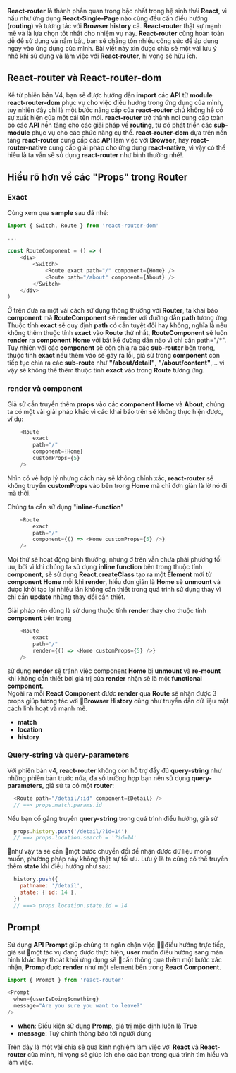 **React-router** là thành phần quan trọng bậc nhất trong hệ sinh thái **React**, vì hầu như ứng dụng **React-Single-Page** nào cũng đều cần điều hướng (**routing**) và tương tác với **Browser history** cả. **React-router** thật sự mạnh mẽ và là lựa chọn tốt nhất cho nhiệm vụ này. **React-router** cũng hoàn toàn dễ để sử dụng và nắm bắt, bạn sẽ chẳng tốn nhiều công sức để áp dụng ngay vào ứng dụng của mình. Bài viết này xin được chia sẻ một vài lưu ý nhỏ khi sử dụng và làm việc với **React-router**, hi vọng sẽ hữu ích.  
## **React-router** và **React-router-dom**  
Kể từ phiên bản V4, bạn sẽ được hướng dẫn **import** các **API** từ **module** __**react-router-dom**__ phục vụ cho việc điều hướng trong ứng dụng của mình, tuy nhiên đây chỉ là một bước nâng cấp của **react-router** chứ không hề có sự xuất hiện của một cái tên mới. **react-router** trở thành nơi cung cấp toàn bộ các **API** nền tảng cho các giải pháp về **routing**, từ đó phát triển các **sub-module** phục vụ cho các chức năng cụ thể. **react-router-dom** dựa trên nền tảng **react-router** cung cấp các **API** làm việc với **Browser**, hay **react-router-native** cung cấp giải pháp cho ứng dụng **react-native**, vì vậy có thể hiểu là ta vẫn sẽ sử dụng **react-router** như bình thường nhé!.  
## Hiểu rõ hơn về các "Props" trong Router

### Exact
Cùng xem qua **sample** sau đã nhé:
```js
import { Switch, Route } from 'react-router-dom'

...

const RouteComponent = () => (
    <div>
        <Switch>
            <Route exact path="/" component={Home} />
            <Route path="/about" component={About} />
        </Switch>
    </div>
)
```
Ở trên đưa ra một vài cách sử dụng thông thường với **Router**, ta khai báo **component** mà **RouteComponent** sẽ **render** với đường dẫn **path** tương ứng. Thuộc tính **exact** sẽ quy định **path** có cần tuyệt đối hay không, nghĩa là nếu không thêm thuộc tính **exact** vào **Route** thứ nhất, **RouteComponent** sẽ luôn **render** ra **component** **Home** với bất kể đường dẫn nào vì chỉ cần path="/*". Tuy nhiên với các **component** sẽ còn chia ra các **sub-router** bên trong, thuộc tính **exact** nếu thêm vào sẽ gây ra lỗi, giả sử trong **component** con tiếp tục chia ra các **sub-route** như __"/about/detail"__, __"/about/content"__,... vì vậy sẽ không thể thêm thuộc tính **exact** vào trong **Route** tương ứng.  

### render và component 
Giả sử cần truyền thêm **props** vào các **component** **Home** và **About**, chúng ta có một vài giải pháp khác vì các khai báo trên sẽ không thực hiện được, ví dụ:
```js
    <Route
        exact
        path="/"
        component={Home}
        customProps={5}
    />
```
Nhìn có vẻ hợp lý nhưng cách này sẽ không chính xác, **react-router** sẽ không truyền **customProps** vào bên trong **Home** mà chỉ đơn giản là lờ nó đi mà thôi.  

Chúng ta cần sử dụng "**inline-function**"
```js
    <Route
        exact
        path="/"
        component={() => <Home customProps={5} />}
    />
```
Mọi thứ sẽ hoạt động bình thường, nhưng ở trên vẫn chưa phải phương tối ưu, bởi vì khi chúng ta sử dụng **inline function** bên trong thuộc tính **component**, **<Route />** sẽ sử dụng **React.createClass** tạo ra một **Element** mới từ **component** **Home** mỗi khi **render**, hiểu đơn giản là **Home** sẽ **unmount** và được khởi tạo lại nhiều lần không cần thiết trong quá trình sử dụng thay vì chỉ cần **update** những thay đổi cần thiết.  

Giải pháp nên dùng là sử dụng thuộc tính **render** thay cho thuộc tính **component** bên trong **<Route />**
```js
    <Route
        exact
        path="/"
        render={() => <Home customProps={5} />}
    />
```
sử dụng **render** sẽ tránh việc component **Home** bị **unmount** và **re-mount** khi không cần thiết bởi giá trị của **render** nhận sẽ là một **functional component**.  
Ngoài ra mỗi **React Component** được **render** qua **Route** sẽ nhận được 3 props giúp tương tác với **Browser History** cũng như truyền dẫn dữ liệu một cách linh hoạt và mạnh mẽ.
* **match**
* **location**
* **history**  

### Query-string và query-parameters  
Với phiên bản v4, **react-router** không còn hỗ trợ đầy đủ **query-string** như những phiên bản trước nữa, đa số trường hợp bạn nên sử dụng **query-parameters**, giả sử ta có một **router**:
```js
  <Route path="/detail/:id" component={Detail} />
  // ==> props.match.params.id
```
Nếu bạn cố gắng truyền **query-string** trong quá trình điều hướng, giả sử
```js
  props.history.push('/detail/?id=14')
  // ==> props.location.search = '?id=14'
```
như vậy ta sẽ cần một bước chuyển đổi để nhận được dữ liệu mong muốn, phương pháp này không thật sự tối ưu. Lưu ý là ta cũng có thể truyền thêm **state** khi điều hướng như sau:
```js
  history.push({
    pathname: '/detail',
    state: { id: 14 },
  })
  // ===> props.location.state.id = 14
```
## Prompt  
Sử dụng **API Prompt** giúp chúng ta ngăn chặn việc điều hướng trực tiếp, giả sử một tác vụ đang được thực hiện, **user** muốn điều hướng sang màn hình khác hay thoát khỏi ứng dụng sẽ cần thông qua thêm một bước xác nhận, **Promp** được **render** như một element bên trong **React Component**.
```js
import { Prompt } from 'react-router'

<Prompt
  when={userIsDoingSomething}
  message="Are you sure you want to leave?"
/>
```
* **when**: Điều kiện sử dụng **Promp**, giá trị mặc định luôn là **True**
* **message**: Tuỳ chỉnh thông báo tới người dùng 

Trên đây là một vài chia sẻ qua kinh nghiệm làm việc với **React** và **React-router** của mình, hi vọng sẽ giúp ích cho các bạn trong quá trình tìm hiểu và làm việc.